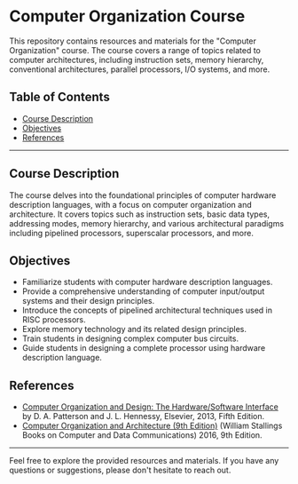 # Computer Organization Course

This repository contains resources and materials for the "Computer Organization" course. The course covers a range of topics related to computer architectures, including instruction sets, memory hierarchy, conventional architectures, parallel processors, I/O systems, and more.

## Table of Contents

- [Course Description](#course-description)
- [Objectives](#objectives)
- [References](#references)

---

## Course Description

The course delves into the foundational principles of computer hardware description languages, with a focus on computer organization and architecture. It covers topics such as instruction sets, basic data types, addressing modes, memory hierarchy, and various architectural paradigms including pipelined processors, superscalar processors, and more.

## Objectives

- Familiarize students with computer hardware description languages.
- Provide a comprehensive understanding of computer input/output systems and their design principles.
- Introduce the concepts of pipelined architectural techniques used in RISC processors.
- Explore memory technology and its related design principles.
- Train students in designing complex computer bus circuits.
- Guide students in designing a complete processor using hardware description language.

## References

- [Computer Organization and Design: The Hardware/Software Interface](https://www.elsevier.com/books/computer-organization-and-design/patterson/978-0-12-407726-3) by D. A. Patterson and J. L. Hennessy, Elsevier, 2013, Fifth Edition.
- [Computer Organization and Architecture (9th Edition)](https://www.amazon.com/Computer-Organization-Architecture-William-Stallings/dp/013293633X) (William Stallings Books on Computer and Data Communications) 2016, 9th Edition.

---

Feel free to explore the provided resources and materials. If you have any questions or suggestions, please don't hesitate to reach out.
